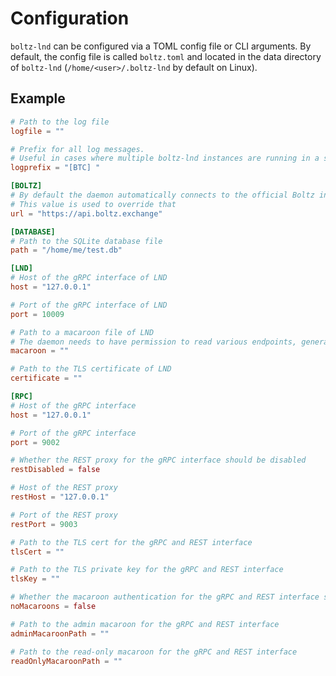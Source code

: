 # Configuration

`boltz-lnd` can be configured via a TOML config file or CLI arguments. By default, the config file is called `boltz.toml` and located in the data directory of `boltz-lnd` (`/home/<user>/.boltz-lnd` by default on Linux).

## Example

```toml
# Path to the log file
logfile = ""

# Prefix for all log messages.
# Useful in cases where multiple boltz-lnd instances are running in a single Docker container
logprefix = "[BTC] "

[BOLTZ]
# By default the daemon automatically connects to the official Boltz instance for the network LND is on
# This value is used to override that
url = "https://api.boltz.exchange"

[DATABASE]
# Path to the SQLite database file 
path = "/home/me/test.db"

[LND]
# Host of the gRPC interface of LND
host = "127.0.0.1"

# Port of the gRPC interface of LND
port = 10009

# Path to a macaroon file of LND
# The daemon needs to have permission to read various endpoints, generate addresses and pay invoices 
macaroon = ""

# Path to the TLS certificate of LND
certificate = ""

[RPC]
# Host of the gRPC interface
host = "127.0.0.1"

# Port of the gRPC interface 
port = 9002

# Whether the REST proxy for the gRPC interface should be disabled
restDisabled = false

# Host of the REST proxy
restHost = "127.0.0.1"

# Port of the REST proxy
restPort = 9003

# Path to the TLS cert for the gRPC and REST interface
tlsCert = ""

# Path to the TLS private key for the gRPC and REST interface
tlsKey = ""

# Whether the macaroon authentication for the gRPC and REST interface should be disabled
noMacaroons = false

# Path to the admin macaroon for the gRPC and REST interface
adminMacaroonPath = ""

# Path to the read-only macaroon for the gRPC and REST interface
readOnlyMacaroonPath = ""
```
